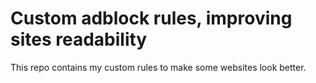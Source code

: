 # Custom adblock rules, improving sites readability

This repo contains my custom rules to make some websites look better.
